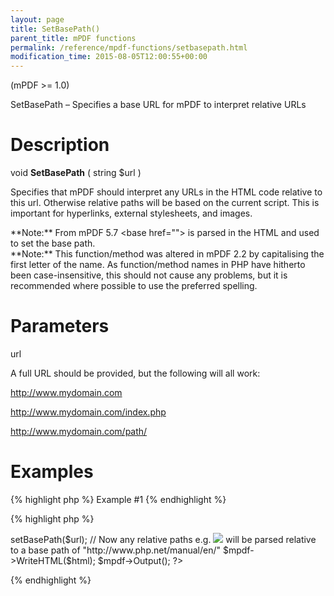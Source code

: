 ```yaml
---
layout: page
title: SetBasePath()
parent_title: mPDF functions
permalink: /reference/mpdf-functions/setbasepath.html
modification_time: 2015-08-05T12:00:55+00:00
---
```


(mPDF &gt;= 1.0)

SetBasePath – Specifies a base URL for mPDF to interpret relative URLs

# Description

void **SetBasePath** ( string <span class="parameter">$url</span> )

Specifies that mPDF should interpret any URLs in the HTML code relative to this <span class="parameter">url</span>. Otherwise relative paths will be based on the current script. This is important for hyperlinks, external stylesheets, and images.

<div class="alert alert-info" role="alert">**Note:** From mPDF 5.7 &lt;base href=""&gt; is parsed in the HTML and used to set the base path.</div>

<div class="alert alert-info" role="alert">**Note:** This function/method was altered in mPDF 2.2 by capitalising the first letter of the name. As function/method names in PHP have hitherto been case-insensitive, this should not cause any problems, but it is recommended where possible to use the preferred spelling.</div>

# Parameters

<span class="parameter">url</span>

A full URL should be provided, but the following will all work:

http://www.mydomain.com

http://www.mydomain.com/index.php

http://www.mydomain.com/path/<span class="smallblock">

</span>

# Examples

{% highlight php %}
Example #1
{% endhighlight %}

{% highlight php %}
<?php

$mpdf = new mPDF();

$url = "http://www.php.net/manual/en/function.iconv.php";

$html = file_get_contents($url);

$mpdf->setBasePath($url);

// Now any relative paths e.g. <img src="../picture.jpg" /> will be parsed relative to a

   base path of "http://www.php.net/manual/en/"

$mpdf->WriteHTML($html);

$mpdf->Output();

?>
{% endhighlight %}

